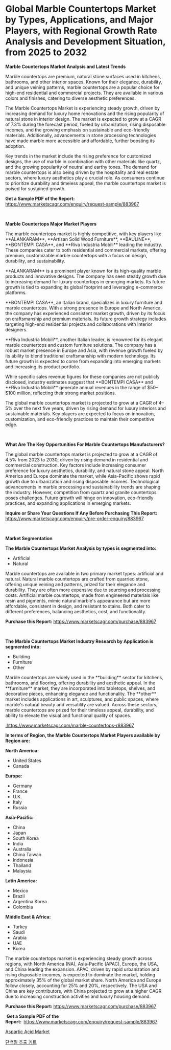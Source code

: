 <p><h1>Global Marble Countertops Market by Types, Applications, and Major Players, with Regional Growth Rate Analysis and Development Situation, from 2025 to 2032</h1></p><p><strong>Marble Countertops Market Analysis and Latest Trends</strong></p>
<p><p>Marble countertops are premium, natural stone surfaces used in kitchens, bathrooms, and other interior spaces. Known for their elegance, durability, and unique veining patterns, marble countertops are a popular choice for high-end residential and commercial projects. They are available in various colors and finishes, catering to diverse aesthetic preferences.</p><p>The Marble Countertops Market is experiencing steady growth, driven by increasing demand for luxury home renovations and the rising popularity of natural stone in interior design. The market is expected to grow at a CAGR of 7.3% during the forecast period, fueled by urbanization, rising disposable incomes, and the growing emphasis on sustainable and eco-friendly materials. Additionally, advancements in stone processing technologies have made marble more accessible and affordable, further boosting its adoption.</p><p>Key trends in the market include the rising preference for customized designs, the use of marble in combination with other materials like quartz, and the growing popularity of neutral and earthy tones. The demand for marble countertops is also being driven by the hospitality and real estate sectors, where luxury aesthetics play a crucial role. As consumers continue to prioritize durability and timeless appeal, the marble countertops market is poised for sustained growth.</p></p>
<p><strong>Get a Sample PDF of the Report:&nbsp;</strong> <a href="https://www.marketscagr.com/enquiry/request-sample/883967?utm_campaign=1126&utm_medium=2&utm_source=Github&utm_content=ia&utm_term=25012025&utm_id=marble-countertops">https://www.marketscagr.com/enquiry/request-sample/883967</a></p>
<p>&nbsp;</p>
<p><strong>Marble Countertops Major Market Players</strong></p>
<p><p>The marble countertops market is highly competitive, with key players like **ALANKARAM**, **Artisan Solid Wood Furniture**, **BAULINE**, **BONTEMPI CASA**, and **Riva Industria Mobili** leading the industry. These companies cater to both residential and commercial markets, offering premium, customizable marble countertops with a focus on design, durability, and sustainability.</p><p>**ALANKARAM** is a prominent player known for its high-quality marble products and innovative designs. The company has seen steady growth due to increasing demand for luxury countertops in emerging markets. Its future growth is tied to expanding its global footprint and leveraging e-commerce platforms.</p><p>**BONTEMPI CASA**, an Italian brand, specializes in luxury furniture and marble countertops. With a strong presence in Europe and North America, the company has experienced consistent market growth, driven by its focus on craftsmanship and premium materials. Its future growth strategy includes targeting high-end residential projects and collaborations with interior designers.</p><p>**Riva Industria Mobili**, another Italian leader, is renowned for its elegant marble countertops and custom furniture solutions. The company has a robust market presence in Europe and Asia, with revenue growth fueled by its ability to blend traditional craftsmanship with modern technology. Its future growth is expected to come from expanding into emerging markets and increasing its product portfolio.</p><p>While specific sales revenue figures for these companies are not publicly disclosed, industry estimates suggest that **BONTEMPI CASA** and **Riva Industria Mobili** generate annual revenues in the range of $50–$100 million, reflecting their strong market positions.</p><p>The global marble countertops market is projected to grow at a CAGR of 4–5% over the next five years, driven by rising demand for luxury interiors and sustainable materials. Key players are expected to focus on innovation, customization, and eco-friendly practices to maintain their competitive edge.</p></p>
<p>&nbsp;</p>
<p><strong>What Are The Key Opportunities For Marble Countertops Manufacturers?</strong></p>
<p><p>The global marble countertops market is projected to grow at a CAGR of 4.5% from 2023 to 2030, driven by rising demand in residential and commercial construction. Key factors include increasing consumer preference for luxury aesthetics, durability, and natural stone appeal. North America and Europe dominate the market, while Asia-Pacific shows rapid growth due to urbanization and rising disposable incomes. Technological advancements in marble processing and sustainability trends are shaping the industry. However, competition from quartz and granite countertops poses challenges. Future growth will hinge on innovation, eco-friendly practices, and expanding applications in emerging markets.</p></p>
<p><strong>Inquire or Share Your Questions If Any Before Purchasing This Report:</strong> <a href="https://www.marketscagr.com/enquiry/pre-order-enquiry/883967?utm_campaign=1126&utm_medium=2&utm_source=Github&utm_content=ia&utm_term=25012025&utm_id=marble-countertops">https://www.marketscagr.com/enquiry/pre-order-enquiry/883967</a></p>
<p>&nbsp;</p>
<p><strong>Market Segmentation</strong></p>
<p><strong>The Marble Countertops Market Analysis by types is segmented into:</strong></p>
<p><ul><li>Artificial</li><li>Natural</li></ul></p>
<p><p>Marble countertops are available in two primary market types: artificial and natural. Natural marble countertops are crafted from quarried stone, offering unique veining and patterns, prized for their elegance and durability. They are often more expensive due to sourcing and processing costs. Artificial marble countertops, made from engineered materials like resin and pigments, mimic natural marble's appearance but are more affordable, consistent in design, and resistant to stains. Both cater to different preferences, balancing aesthetics, cost, and functionality.</p></p>
<p><strong>Purchase this Report:&nbsp;</strong><a href="https://www.marketscagr.com/purchase/883967?utm_campaign=1126&utm_medium=2&utm_source=Github&utm_content=ia&utm_term=25012025&utm_id=marble-countertops">https://www.marketscagr.com/purchase/883967</a></p>
<p>&nbsp;</p>
<p><strong>The Marble Countertops Market Industry Research by Application is segmented into:</strong></p>
<p><ul><li>Building</li><li>Furniture</li><li>Other</li></ul></p>
<p><p>Marble countertops are widely used in the **building** sector for kitchens, bathrooms, and flooring, offering durability and aesthetic appeal. In the **furniture** market, they are incorporated into tabletops, shelves, and decorative pieces, enhancing elegance and functionality. The **other** market includes applications in art, sculptures, and public spaces, where marble's natural beauty and versatility are valued. Across these sectors, marble countertops are prized for their timeless appeal, durability, and ability to elevate the visual and functional quality of spaces.</p></p>
<p><a href="https://www.marketscagr.com/marble-countertops-r883967?utm_campaign=1126&utm_medium=2&utm_source=Github&utm_content=ia&utm_term=25012025&utm_id=marble-countertops">&nbsp;https://www.marketscagr.com/marble-countertops-r883967</a></p>
<p><strong>In terms of Region, the Marble Countertops Market Players available by Region are:</strong></p>
<p>
    <p> <strong> North America: </strong>
        <ul>
            <li>United States</li>
            <li>Canada</li>
        </ul>
        </p> 
    <p> <strong> Europe: </strong>
        <ul>
            <li>Germany</li>
            <li>France</li>
            <li>U.K.</li>
            <li>Italy</li>
            <li>Russia</li>
        </ul>
        </p> 
    <p> <strong> Asia-Pacific: </strong>
        <ul>
            <li>China</li>
            <li>Japan</li>
            <li>South Korea</li>
            <li>India</li>
            <li>Australia</li>
            <li>China Taiwan</li>
            <li>Indonesia</li>
            <li>Thailand</li>
            <li>Malaysia</li>
        </ul>
        </p> 
    <p> <strong> Latin America: </strong>
        <ul>
            <li>Mexico</li>
            <li>Brazil</li>
            <li>Argentina Korea</li>
            <li>Colombia</li>
        </ul>
        </p> 
    <p> <strong> Middle East & Africa: </strong>
        <ul>
            <li>Turkey</li>
            <li>Saudi</li>
            <li>Arabia</li>
            <li>UAE</li>
            <li>Korea</li>
        </ul>
    </p>
    </p>
<p><p>The marble countertops market is experiencing steady growth across regions, with North America (NA), Asia-Pacific (APAC), Europe, the USA, and China leading the expansion. APAC, driven by rapid urbanization and rising disposable incomes, is expected to dominate the market, holding approximately 35% of the global market share. North America and Europe follow closely, accounting for 25% and 20%, respectively. The USA and China are key contributors, with China projected to grow at a higher CAGR due to increasing construction activities and luxury housing demand.</p></p>
<p><strong>Purchase this Report: </strong><a href="https://www.marketscagr.com/purchase/883967?utm_campaign=1126&utm_medium=2&utm_source=Github&utm_content=ia&utm_term=25012025&utm_id=marble-countertops">https://www.marketscagr.com/purchase/883967</a></p>
<p>&nbsp;<strong>Get a Sample PDF of the Report:&nbsp;&nbsp;</strong><a href="https://www.marketscagr.com/enquiry/request-sample/883967?utm_campaign=1126&utm_medium=2&utm_source=Github&utm_content=ia&utm_term=25012025&utm_id=marble-countertops">https://www.marketscagr.com/enquiry/request-sample/883967</a></p>
<p><strong></strong></p>
<p><p><a href="https://github.com/gdfhhhj/Market-Research-Report-List-7/blob/main/aspartic-acid-market.md?utm_campaign=1126&utm_medium=2&utm_source=Github&utm_content=ia&utm_term=25012025&utm_id=marble-countertops">Aspartic Acid Market</a></p><p><a href="https://github.com/sougarounis/Market-Research-Report-List-6/blob/main/234352133952.md?utm_campaign=1126&utm_medium=2&utm_source=Github&utm_content=ia&utm_term=25012025&utm_id=marble-countertops">단백질 추출 키트</a></p></p>
